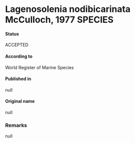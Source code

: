 Lagenosolenia nodibicarinata McCulloch, 1977 SPECIES
=======

#### Status
ACCEPTED

#### According to
World Register of Marine Species

#### Published in
null

#### Original name
null

### Remarks
null